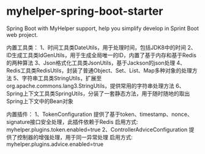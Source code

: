 # myhelper-spring-boot-starter
Spring Boot with MyHelper support, help you simplify develop in Sprint Boot web project.

内置工具类：
1、时间工具类DateUtils，用于处理时间，包括JDK8中的时间
2、ID生成工具类IdGenUtils，用于生成全局唯一的ID，内置了基于内存和基于Redis的两种算法
3、Json格式化工具类JsonUtils，基于Jackson的json处理
4、Redis工具类RedisUtils，封装了普通Object、Set、List、Map多种对象的处理方法
5、字符串工具类StringUtils，扩展至org.apache.commons.lang3.StringUtils，提供常用的字符串处理方法
6、Spring上下文工具类SpringUtils，分装了一套静态方法，用于随时随地的取出Spring上下文中的Bean对象

内置插件：
1、TokenConfiguration
提供了基于token、timestamp、nonce、signature接口安全处理，此插件依赖于Redis
启用方式: myhelper.plugins.token.enabled=true
2、ControllerAdviceConfiguration
提供了控制器的增强处理，用于同一异常处理
启用方式: myhelper.plugins.advice.enabled=true
